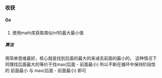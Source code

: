 ### 收获
##### Go
1. 使用math库获取类似inf的最大最小值

##### 算法
用简单思维最好，核心就是找到后面的最大的来减去前面的最小的，
这种情况下同理找后面最大的等价于找max(后面 - 前面最小)
所以不断在循环中保持阶段性的 前面最小 与 max(后面 - 前面最小) 即可
